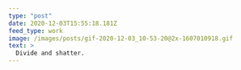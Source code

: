 ```yaml
---
type: "post"
date: 2020-12-03T15:55:18.181Z
feed_type: work
image: /images/posts/gif-2020-12-03_10-53-20@2x-1607010918.gif
text: >
  Divide and shatter.
---
```

